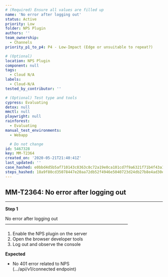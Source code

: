 ```yaml
---
# (Required) Ensure all values are filled up
name: 'No error after logging out'
status: Active
priority: Low
folder: NPS Plugin
authors: ''
team_ownership:
  - Channels
priority_p1_to_p4: P4 - Low-Impact (Edge or unsuitable to repeat?)

# (Optional)
location: NPS Plugin
component: null
tags:
  - Cloud N/A
labels:
  - Cloud-N/A
tested_by_contributor: ''

# (Optional) Test type and tools
cypress: Evaluating
detox: null
mmctl: null
playwright: null
rainforest:
  - Evaluating
manual_test_environments:
  - Webapp

  # Do not change
id: 5467328
key: MM-T2364
created_on: '2020-05-21T21:40:41Z'
last_updated: ''
case_hashed: e0bbd4d5b5af710143c8363c8c72a19e0ca101cd7f9a6321f71b4f43a14f48c787156c96d71c9bc1940ccd49315cfb0d
steps_hashed: 18a9f80cd35078447e20aa72db52f4946e5040723d24db27b8e4ad30e80f1fa93b8ff9b9346863d516c2ba0ffab2b64b
---
```


<!-- (Auto-generated) Based on frontmatter's "key" and "name" -->

## MM-T2364: No error after logging out

---

**Step 1**

No error after logging out\
————————————————————————————

1. Enable the NPS plugin on the server
2. Open the browser developer tools
3. Log out and observe the console

**Expected**

- No 401 error related to NPS\
  (.../api/v1/connected endpoint)
